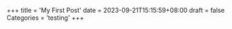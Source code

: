 +++
title = 'My First Post'
date = 2023-09-21T15:15:59+08:00
draft = false
Categories = 'testing'
+++

